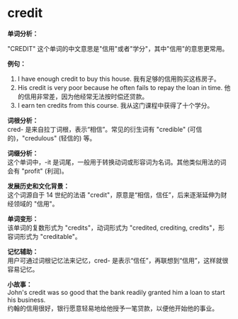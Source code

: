 # credit

**单词分析：**

  

"CREDIT" 这个单词的中文意思是"信用"或者"学分"，其中"信用"的意思更常用。

  

**例句：**

  

1.  I have enough credit to buy this house. 我有足够的信用购买这栋房子。
2.  His credit is very poor because he often fails to repay the loan in time. 他的信用非常差，因为他经常无法按时偿还贷款。
3.  I earn ten credits from this course. 我从这门课程中获得了十个学分。

  

**词根分析：**  
cred- 是来自拉丁词根，表示“相信”。常见的衍生词有 "credible" (可信的)，"credulous" (轻信的) 等。

  

**词缀分析：**  
这个单词中，-it 是词尾，一般用于转换动词或形容词为名词。其他类似用法的词会有 "profit" (利润)。

  

**发展历史和文化背景：**  
这个词源自于 14 世纪的法语 "credit"，原意是“相信，信任”，后来逐渐延伸为财经领域的 "信用"。

  

**单词变形：**  
该单词的复数形式为 "credits"，动词形式为 "credited, crediting, credits"，形容词形式为 "creditable"。

  

**记忆辅助：**  
用户可通过词根记忆法来记忆，cred- 是表示“信任”，再联想到“信用”，这样就很容易记忆。

  

**小故事：**  
John's credit was so good that the bank readily granted him a loan to start his business.  
约翰的信用很好，银行愿意轻易地给他授予一笔贷款，以便他开始他的事业。
